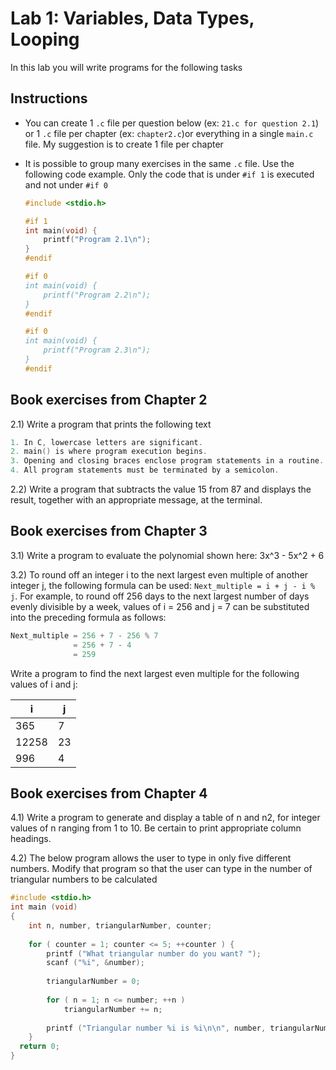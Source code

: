 # Lab 1: Variables, Data Types, Looping

In this lab you will write programs for the following tasks

## Instructions
- You can create 1 `.c` file per question below (ex: `21.c for question 2.1`) or 1 `.c` file per chapter (ex: `chapter2.c`)or everything in a single `main.c` file. My suggestion is to create 1 file per chapter
- It is possible to group many exercises in the same `.c` file. Use the following code example. Only the code that is under `#if 1` is executed and not under `#if 0`

  ```c++
  #include <stdio.h>

  #if 1
  int main(void) {
      printf("Program 2.1\n");
  }
  #endif

  #if 0
  int main(void) {
      printf("Program 2.2\n");
  }
  #endif

  #if 0
  int main(void) {
      printf("Program 2.3\n");
  }
  #endif
  ```

## Book exercises from Chapter 2
2.1) Write a program that prints the following text
```C
1. In C, lowercase letters are significant.
2. main() is where program execution begins.
3. Opening and closing braces enclose program statements in a routine.
4. All program statements must be terminated by a semicolon.
```
2.2) Write a program that subtracts the value 15 from 87 and displays the
result, together with an appropriate message, at the terminal.

## Book exercises from Chapter 3
3.1) Write a program to evaluate the polynomial shown here: 3x^3 - 5x^2 + 6

3.2) To round off an integer i to the next largest even multiple of another integer j, the following formula can be used:
`Next_multiple = i + j - i % j`. For example, to round off 256 days to the next largest number of days
evenly divisible by a week, values of i = 256 and j = 7 can be
substituted into the preceding formula as follows:
  ```C
  Next_multiple = 256 + 7 - 256 % 7
                = 256 + 7 - 4
                = 259
  ```
Write a program to find the next largest even multiple for the following
values of i and j:

  | i      | j |
  | ----------- | ----------- |
  | 365      | 7       |
  | 12258      | 23       |
  | 996   | 4        |

## Book exercises from Chapter 4
4.1) Write a program to generate and display a table of n and n2, for integer values of n ranging from 1 to 10. Be certain to print appropriate column headings.

4.2) The below program allows the user to type in only five different numbers. Modify that program so that the user can type in the number of triangular numbers to be calculated
  ```C
  #include <stdio.h>
  int main (void)
  {
      int n, number, triangularNumber, counter;
      
      for ( counter = 1; counter <= 5; ++counter ) {
          printf ("What triangular number do you want? ");
          scanf ("%i", &number);
      
          triangularNumber = 0;
          
          for ( n = 1; n <= number; ++n )
              triangularNumber += n;
          
          printf ("Triangular number %i is %i\n\n", number, triangularNumber);
      }
    return 0;
  }
  ```